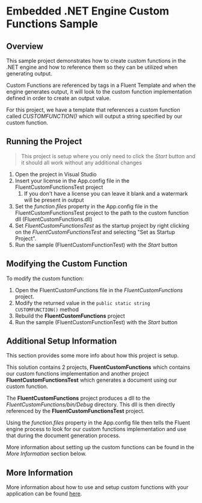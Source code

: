 # Embedded .NET Engine Custom Functions Sample

## Overview
This sample project demonstrates how to create custom functions in the .NET engine and how to reference them so they can be utilized when generating output.

Custom Functions are referenced by tags in a Fluent Template and when the engine generates output, it will look to the custom function implementation defined in order to create an output value.

For this project, we have a template that references a custom function called *CUSTOMFUNCTION()* which will output a string specified by our custom function.

## Running the Project

> This project is setup  where you only need to click the *Start* button and it should all work without any additional changes
1. Open the project in Visual Studio
2. Insert your license in the App.config file in the FluentCustomFunctionsTest project
    1. If you don't have a license you can leave it blank and a watermark will be present in output
3. Set the *function.files* property in the App.config file in the FluentCustomFunctionsTest project to the path to the custom function dll (FluentCustomFunctions.dll)
4. Set *FluentCustomFunctionsTest* as the startup project by right clicking on the *FluentCustomFunctionsTest* and selecting "Set as Startup Project".
5. Run the sample (FluentCustomFunctionTest) with the *Start* button


## Modifying the Custom Function
To modify the custom function:
1. Open the FluentCustomFunctions file in the *FluentCustomFunctions* project.
2. Modify the returned value in the `public static string CUSTOMFUNCTION()` method
3. Rebuild the **FluentCustomFunctions** project
4. Run the sample (FluentCustomFunctionTest) with the *Start* button

## Additional Setup Information
This section provides some more info about how this project is setup.

This solution contains 2 projects, **FluentCustomFunctions** which contains our custom functions implementation and another project **FluentCustomFunctionsTest** which generates a document using our custom function.

The **FluentCustomFunctions** project produces a dll to the *FluentCustomFunctions/bin/Debug* directory.
This dll is then directly referenced by the **FluentCustomFunctionsTest** project.

Using the *function.files* property in the App.config file then tells the Fluent engine process to look for our custom functions implementation and use that during the document generation process.

More information about setting up the custom functions can be found in the *More Information* section below.

## More Information
More information about how to use and setup custom functions with your application can be found [here](https://fluent.apryse.com/documentation/engine-guide/NET%20Engine/CustomFunctionNet).